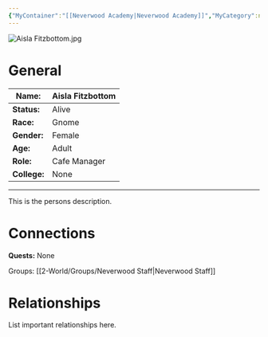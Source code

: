 ```yaml
---
{"MyContainer":"[[Neverwood Academy|Neverwood Academy]]","MyCategory":null,"image":"Aisla Fitzbottom.jpg","tags":["Category/People"],"obsidianUIMode":"preview","aliases":["characters other name"],"NoteStatus":"❓","char_status":"Alive","char_race":"Gnome","char_gender":"Female","char_role":"Cafe Manager","char_college":"None","char_items":null,"char_age":"Adult","parents":null,"children":null,"enemies":null,"allies":null,"siblings":null,"partner":null,"Connected_Quests":[],"Connected_Groups":["[[2-World/Groups/Neverwood Staff.md|Neverwood Staff]]"],"dg-publish":true,"dg-path":"World/People/Aisla Fitzbottom.md","permalink":"/world/people/aisla-fitzbottom/","dgPassFrontmatter":true,"updated":"2025-10-01T18:01:00.000+01:00"}
---
```



![Aisla Fitzbottom.jpg](/img/user/z_Assets/character_art/NPCs/Staff/Aisla%20Fitzbottom.jpg)
# General


| Name:        | Aisla Fitzbottom |
| ------------ | ---------------- |
| **Status:**  | Alive            |
| **Race:**    | Gnome            |
| **Gender:**  | Female           |
| **Age:**     | Adult            |
| **Role:**    | Cafe Manager     |
| **College:** | None             |


---

This is the persons description. 

# Connections


**Quests:** None 

Groups: [[2-World/Groups/Neverwood Staff\|Neverwood Staff]]


# Relationships

List important relationships here. 

